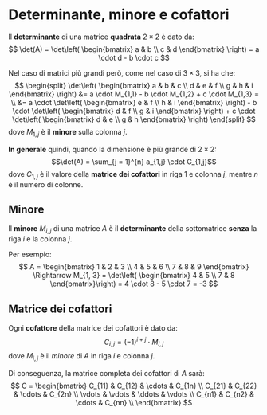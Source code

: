 # Determinante, minore e cofattori

Il **determinante** di una matrice **quadrata** $2 \times 2$ è dato da:
$$
\det(A) = \det\left(
\begin{bmatrix}
a & b \\
c & d
\end{bmatrix}
\right) = a \cdot d - b \cdot c
$$

Nel caso di matrici più grandi però, come nel caso di $3 \times 3$, si ha che:
$$
\begin{split}
\det\left(
\begin{bmatrix}
a & b & c \\
d & e & f \\
g & h & i
\end{bmatrix}
\right) &=
a \cdot M_{1,1} - b \cdot M_{1,2} + c \cdot M_{1,3} = \\
&= a \cdot \det\left(
\begin{bmatrix}
e & f \\
h & i
\end{bmatrix}
\right) -
b \cdot \det\left(
\begin{bmatrix}
d & f \\
g & i
\end{bmatrix}
\right) +
c \cdot \det\left(
\begin{bmatrix}
d & e \\
g & h
\end{bmatrix}
\right)
\end{split}
$$
dove $M_{1,j}$ è il **minore** sulla colonna $j$.

**In generale** quindi, quando la dimensione è più grande di $2 \times 2$:
$$\det(A) = \sum_{j = 1}^{n} a_{1,j} \cdot C_{1,j}$$
dove $C_{1,j}$ è il valore della **matrice dei cofattori** in riga $1$ e colonna $j$, mentre $n$ è il numero di colonne.

## Minore

Il **minore** $M_{i,j}$ di una matrice $A$ è il **determinante** della sottomatrice **senza** la riga $i$ e la colonna $j$.

Per esempio:
$$
A = \begin{bmatrix}
1 & 2 & 3 \\
4 & 5 & 6 \\
7 & 8 & 9
\end{bmatrix}
\Rightarrow
M_{1, 3} = \det\left(
\begin{bmatrix}
4 & 5 \\
7 & 8
\end{bmatrix}\right) = 4 \cdot 8 - 5 \cdot 7 = -3
$$

## Matrice dei cofattori

Ogni **cofattore** della matrice dei cofattori è dato da:
$$
C_{i,j} = (-1)^{i+j} \cdot M_{i,j}
$$
dove $M_{i,j}$ è il _minore_ di $A$ in riga $i$ e colonna $j$.

Di conseguenza, la matrice completa dei cofattori di $A$ sarà:
$$
C = \begin{bmatrix}
C_{11} & C_{12} & \cdots & C_{1n} \\
C_{21} & C_{22} & \cdots & C_{2n} \\
\vdots & \vdots & \ddots & \vdots \\
C_{n1} & C_{n2} & \cdots & C_{nn} \\
\end{bmatrix}
$$
